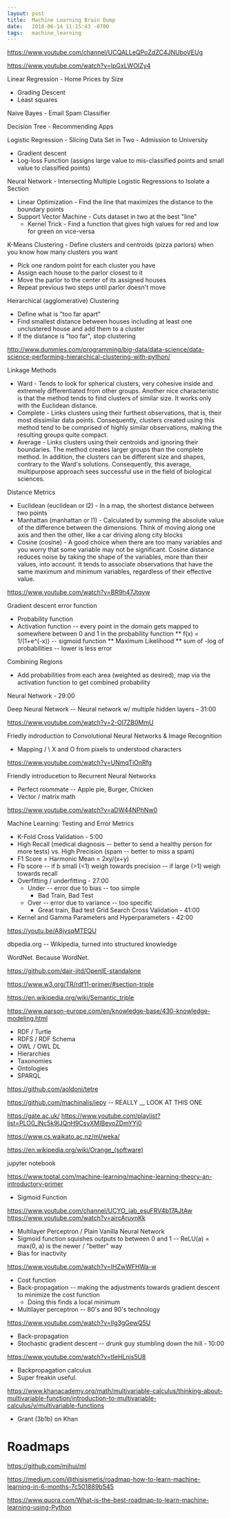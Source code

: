```yaml
---
layout: post
title:  Machine Learning Brain Dump
date:   2018-06-14 11:15:43 -0700
tags:   machine_learning
---
```

<https://www.youtube.com/channel/UCQALLeQPoZdZC4JNUboVEUg>



<https://www.youtube.com/watch?v=IpGxLWOIZy4>

Linear Regression - Home Prices by Size
* Grading Descent
 * Least squares

Naive Bayes - Email Spam Classifier

Decision Tree - Recommending Apps

Logistic Regression - Slicing Data Set in Two - Admission to University
* Gradient descent
 * Log-loss Function (assigns large value to mis-classified points and small value to classified points)

Neural Network - Intersecting Multiple Logistic Regressions to Isolate a Section
* Linear Optimization - Find the line that maximizes the distance to the boundary points
 * Support Vector Machine - Cuts dataset in two at the best "line"
   * Kernel Trick - Find a function that gives high values for red and low for green on vice-versa

K-Means Clustering - Define clusters and centroids (pizza parlors) when you know how many clusters you want
* Pick one random point for each cluster you have
* Assign each house to the parlor closest to it
* Move the parlor to the center of its assigned houses
* Repeat previous two steps until parlor doesn't move

Heirarchical (agglomerative) Clustering
* Define what is "too far apart"
* Find smallest distance between houses including at least one unclustered house and add them to a cluster
* If the distance is "too far", stop clustering  

<http://www.dummies.com/programming/big-data/data-science/data-science-performing-hierarchical-clustering-with-python/>

Linkage Methods
* Ward - Tends to look for spherical clusters, very cohesive inside and extremely differentiated from other groups.  Another nice characteristic is that the method tends to find clusters of similar size.  It works only with the Euclidean distance.
* Complete - Links clusters using their furthest observations, that is, their most dissimilar data points.  Consequently, clusters created using this method tend to be comprised of highly similar observations, making the resulting groups quite compact.
* Average - Links clusters using their centroids and ignoring their boundaries.  The method creates larger groups than the complete method.  In addition, the clusters can be different size and shapes, contrary to the Ward's solutions.  Consequently, this average, multipurpose approach sees successful use in the field of biological sciences.

Distance Metrics
* Euclidean (euclidean or l2) - In a map, the shortest distance between two points
* Manhattan (manhattan or l1) - Calculated by summing the absolute value of the difference between the dimensions.  Think of moving along one axis and then the other, like a car driving along city blocks
* Cosine (cosine) - A good choice when there are too many variables and you worry that some variable may not be significant.  Cosine distance reduces noise by taking the shape of the variables, more than their values, into account.  It tends to associate observations that have the same maximum and minimum variables, regardless of their effective value.

<https://www.youtube.com/watch?v=BR9h47Jtqyw>

Gradient descent error function
* Probability function
* Activation function -- every point in the domain gets mapped to somewhere between 0 and 1 in the probability function
** f(x) = 1/(1+e^(-x)) -- sigmoid function
** Maximum Likelihood
** sum of -log of probabilities -- lower is less error

Combining Regions
* Add probabilities from each area (weighted as desired), map via the activation function to get combined probability

Neural Network - 29:00

Deep Neural Network -- Neural network w/ multiple hidden layers - 31:00

<https://www.youtube.com/watch?v=2-Ol7ZB0MmU>

Friedly indroduction to Convolutional Neural Networks & Image Recognition
* Mapping / \ X and O from pixels to understood characters

<https://www.youtube.com/watch?v=UNmqTiOnRfg>

Friendly introducetion to Recurrent Neural Networks
* Perfect roommate -- Apple pie, Burger, Chicken
* Vector / matrix math

<https://www.youtube.com/watch?v=aDW44NPhNw0>

Machine Learning: Testing and Error Metrics
* K-Fold Cross Validation - 5:00
* High Recall (medical diagnosis -- better to send a healthy person for more tests) vs. High Precision (spam -- better to miss a spam)
* F1 Score = Harmonic Mean = 2xy/(x+y)
* Fb score -- if b small (<1) weigh towards precision -- if large (>1) weigh towards recall
* Overfitting / underfitting - 27:00
  * Under -- error due to bias -- too simple
    * Bad Train, Bad Test
  * Over -- error due to variance -- too specific
    * Great train, Bad test
Grid Search Cross Validation - 41:00
* Kernel and Gamma
Parameters and Hyperparameters - 42:00

<https://youtu.be/A8jysqMTEQU>

dbpedia.org -- Wikipedia, turned into structured knowledge

WordNet.  Because WordNet.

<https://github.com/dair-iitd/OpenIE-standalone>

<https://www.w3.org/TR/rdf11-primer/#section-triple>

<https://en.wikipedia.org/wiki/Semantic_triple>

<https://www.parson-europe.com/en/knowledge-base/430-knowledge-modeling.html>
* RDF / Turtle
* RDFS / RDF Schema
* OWL / OWL DL
* Hierarchies
* Taxonomies
* Ontologies
* SPARQL

<https://github.com/aoldoni/tetre>

<https://github.com/machinalis/iepy> -- REALLY __ LOOK AT THIS ONE

<https://gate.ac.uk/>
<https://www.youtube.com/playlist?list=PLO0_lNc5k9lJQnH9CsyXMIBevoZDmYYj0>

<https://www.cs.waikato.ac.nz/ml/weka/>

<https://en.wikipedia.org/wiki/Orange_(software)>


jupyter notebook

<https://www.toptal.com/machine-learning/machine-learning-theory-an-introductory-primer>
* Sigmoid Function

<https://www.youtube.com/channel/UCYO_jab_esuFRV4b17AJtAw>
<https://www.youtube.com/watch?v=aircAruvnKk>
* Multilayer Perceptron / Plain Vanilla Neural Network
* Sigmoid function squishes outputs to between 0 and 1 -- ReLU(a) = max(0, a) is the newer / "better" way
* Bias for inactivity

<https://www.youtube.com/watch?v=IHZwWFHWa-w>
* Cost function
* Back-propagation -- making the adjustments towards gradient descent to minimize the cost function
  * Doing this finds a local minimum
* Multilayer perceptron -- 80's and 90's technology

<https://www.youtube.com/watch?v=Ilg3gGewQ5U>
* Back-propagation
* Stochastic gradient descent -- drunk guy stumbling down the hill - 10:00

<https://www.youtube.com/watch?v=tIeHLnjs5U8>
* Backpropagation calculus
* Super freakin useful.

<https://www.khanacademy.org/math/multivariable-calculus/thinking-about-multivariable-function/introduction-to-multivariable-calculus/v/multivariable-functions>
* Grant (3b1b) on Khan

# Roadmaps

<https://github.com/mihui/ml>

<https://medium.com/@thisismetis/roadmap-how-to-learn-machine-learning-in-6-months-7c501889b545>

<https://www.quora.com/What-is-the-best-roadmap-to-learn-machine-learning-using-Python>
